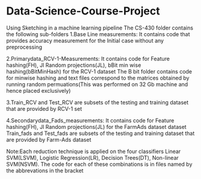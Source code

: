 # Data-Science-Course-Project
Using Sketching in a machine learning pipeline
The CS-430 folder contains the following sub-folders
1.Base Line measurements: It contains code that provides accuracy measurement for the Initial case without any preprocessing

2.Primarydata_RCV-1-Measurements: It contains code for Feature hashing(FH), Jl Random projections(JL), bBit min wise hashing(bBitMinHash) for the RCV-1 dataset
	The B bit folder contains code for minwise hashing and text files correspond to the matrices obtained by running random permuations(This was performed on 32 Gb machine and hence placed exclusively)

3.Train_RCV and Test_RCV are subsets of the testing and training dataset that are provided by RCV-1 set

4.Secondarydata_Fads_measurements: It contains code for Feature hashing(FH), Jl Random projections(JL) for the FarmAds dataset dataset
Train_fads and Test_fads are subsets of the testing and training dataset that are provided by Farm-Ads dataset
 
Note:Each reduction technique is applied on the four classifiers Linear SVM(LSVM), Logistic Regression(LR), Decision Trees(DT), Non-linear SVM(NSVM). The code for each of these combinations is in files named by the abbrevations in the bracket
